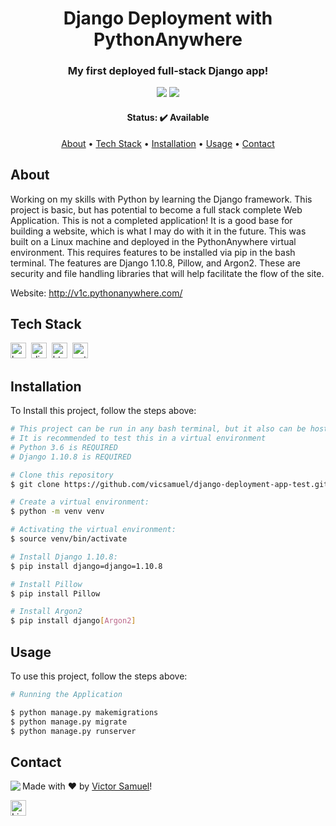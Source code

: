 <h1 align="center">
	Django Deployment with PythonAnywhere
</h1>

<h3 align="center">
	My first deployed full-stack Django app!
</h3>

<p align="center">
	<img src="https://img.shields.io/badge/PRs-welcome-brightgreen.svg?style=flat-square"/>
	<img src="https://img.shields.io/github/languages/count/vicsamuel/django-deployment-app-test?color=green"/>
</p>

<h4 align="center">
	Status: ✔️ Available
</h4>

<p align="center">
	<a href="#about">About</a> •
	<a href="#tech-stack">Tech Stack</a> •
	<a href="#installation">Installation</a> •
	<a href="#usage">Usage</a> • 
	<a href="#contact">Contact</a> 
</p>

## About
Working on my skills with Python by learning the Django framework. This project is basic, but has potential to become a full stack complete Web Application. This is not a completed application! It is a good base for building a website, which is what I may do with it in the future. This was built on a Linux machine and deployed in the PythonAnywhere virtual environment. This requires features to be installed via pip in the bash terminal. The features are Django 1.10.8, Pillow, and Argon2. These are security and file handling libraries that will help facilitate the flow of the site.

Website: http://v1c.pythonanywhere.com/

## Tech Stack
<img src="https://img.shields.io/badge/Bootstrap-05122A?style=flat&logo=bootstrap" alt="bootstrap Badge" height="25">&nbsp;
<img src="https://img.shields.io/badge/Django-05122A?style=flat&logo=django" alt="django Badge" height="25">&nbsp;
<img src="https://img.shields.io/badge/Html5-05122A?style=flat&logo=html5" alt="html5 Badge" height="25">&nbsp;
<img src="https://img.shields.io/badge/Python-05122A?style=flat&logo=python" alt="python Badge" height="25">&nbsp;

## Installation
To Install this project, follow the steps above:
```bash
# This project can be run in any bash terminal, but it also can be hosted live as is on services like PythonAnywhere
# It is recommended to test this in a virtual environment
# Python 3.6 is REQUIRED
# Django 1.10.8 is REQUIRED

# Clone this repository
$ git clone https://github.com/vicsamuel/django-deployment-app-test.git

# Create a virtual environment:
$ python -m venv venv

# Activating the virtual environment:
$ source venv/bin/activate

# Install Django 1.10.8:
$ pip install django=django=1.10.8

# Install Pillow
$ pip install Pillow

# Install Argon2
$ pip install django[Argon2]
```

## Usage
To use this project, follow the steps above:
```bash
# Running the Application

$ python manage.py makemigrations
$ python manage.py migrate
$ python manage.py runserver
```

## Contact
<img align="left" src="https://avatars.githubusercontent.com/vicsamuel?size=100">

Made with ❤️ by [Victor Samuel](https://github.com/vicsamuel)!

<a href="https://www.linkedin.com/in/victor-samuel-1738a29a/" target="_blank"><img src="https://img.shields.io/badge/Contact-LinkedIn-blue" alt="LinkedIn Badge" height="25"></a>&nbsp;

<br clear="left"/>
